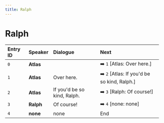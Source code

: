 ```yaml
---
title: Ralph
---
```


# Ralph


| Entry ID | Speaker | Dialogue | Next |
| :------- | :------ | :------- | :------------ |
| `0` | **Atlas** |  | ➡️ `1` \[Atlas: Over here\.\] |
| `1` | **Atlas** | Over here\. | ➡️ `2` \[Atlas: If you'd be so kind, Ralph\.\] |
| `2` | **Atlas** | If you'd be so kind, Ralph\. | ➡️ `3` \[Ralph: Of course\!\] |
| `3` | **Ralph** | Of course\! | ➡️ `4` \[none: none\] |
| `4` | **none** | none | End |
